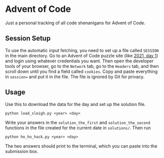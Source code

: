 # Advent of Code
Just a personal tracking of all code shenanigans for Advent of Code.

## Session Setup
To use the automatic input fetching, you need to set up a file called `SESSION` in the main directory. Go to an Advent of Code puzzle site (like [2021, day 1](https://adventofcode.com/2021/day/1)) and login using whatever credentials you want. Then open the developer tools of your browser, go to the `Network` tab, go to the `Headers` tab, and then scroll down until you find a field called `cookies`. Copy and paste everything in `session=` and put it in the file. The file is ignored by Git for privacy.

## Usage
Use this to download the data for the day and set up the solution file.

```
python load_sleigh.py <year> <day>
```

Write your answers in the `solution_the_first` and `solution_the_second` functions in the file created for the current date in `solutions/`. Then run

```
python ho_ho_hack.py <year> <day>
```

The two answers should print to the terminal, which you can paste into the submission box.
